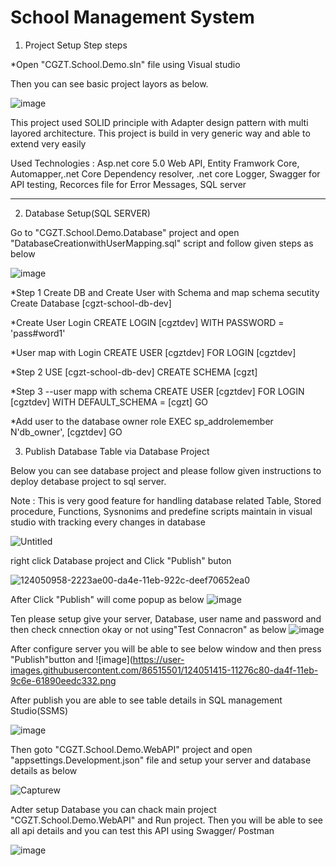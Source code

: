 # School Management System
1. Project Setup Step steps

*Open "CGZT.School.Demo.sln" file using Visual studio 

Then you can see basic project layors as below. 

![image](https://user-images.githubusercontent.com/86515501/124052551-3c12c000-da51-11eb-83cd-5073f843d1a1.png)

This project used SOLID principle with Adapter design pattern with multi layored architecture. This project is build in very generic way and able to extend very easily

Used Technologies : Asp.net core 5.0 Web API, Entity Framwork Core, Automapper,.net Core Dependency resolver, .net core Logger, Swagger for API testing, Recorces file for Error Messages, SQL server

------------------------------------------------------------------------------------------------------------------------------------------
2. Database Setup(SQL SERVER)

Go to "CGZT.School.Demo.Database" project and open "DatabaseCreationwithUserMapping.sql" script and follow given steps as below

![image](https://user-images.githubusercontent.com/86515501/124054014-cf4cf500-da53-11eb-85ac-395753509616.png)

*Step 1 Create DB and Create User with Schema and map schema secutity
Create Database [cgzt-school-db-dev]

*Create User Login
CREATE LOGIN [cgztdev] WITH PASSWORD = 'pass#word1'

*User map with Login
CREATE USER [cgztdev] FOR LOGIN [cgztdev]

*Step 2
USE [cgzt-school-db-dev]
CREATE SCHEMA [cgzt]


*Step 3
--user mapp with schema
CREATE USER [cgztdev]
	FOR LOGIN [cgztdev]
	WITH DEFAULT_SCHEMA = [cgzt]
GO

*Add user to the database owner role
EXEC sp_addrolemember N'db_owner', [cgztdev]
GO




3. Publish Database Table via Database Project

Below you can see database project and please follow given instructions to deploy detabase project to sql server. 

Note : 
This is very good feature for handling database related Table, Stored procedure, Functions, Sysnonims and predefine scripts maintain in visual studio with tracking every changes in database

![Untitled](https://user-images.githubusercontent.com/86515501/124054459-a24d1200-da54-11eb-8edb-553f2c882f82.png)

right click Database project and Click "Publish" buton

![124050958-2223ae00-da4e-11eb-922c-deef70652ea0](https://user-images.githubusercontent.com/86515501/124053758-636a8c80-da53-11eb-8a2d-34ab3d44ca1c.png)

After Click "Publish" will come popup as below
![image](https://user-images.githubusercontent.com/86515501/124051018-39629b80-da4e-11eb-8b2f-e4aad97ca303.png)

Ten please setup give your server, Database, user name and password and then check cnnection okay or not using"Test Connacron" as below
![image](https://user-images.githubusercontent.com/86515501/124051316-d7eefc80-da4e-11eb-9e15-5944c2b3ab1d.png)

After configure server you will be able to see below window and then press "Publish"button and 
![image](https://user-images.githubusercontent.com/86515501/124051415-11276c80-da4f-11eb-9c6e-61890eedc332.png

After publish you are able to see table details in SQL management Studio(SSMS)

![image](https://user-images.githubusercontent.com/86515501/124051557-48961900-da4f-11eb-99d4-3dba10a1b9a0.png)

Then goto "CGZT.School.Demo.WebAPI" project and open "appsettings.Development.json" file and setup your server and database details as below

![Capturew](https://user-images.githubusercontent.com/86515501/124051978-176a1880-da50-11eb-9a88-03bec594c272.PNG)


Adter setup Database you can chack main project "CGZT.School.Demo.WebAPI" and Run project. Then you will be able to see all api details and you can test this API using Swagger/ Postman

![image](https://user-images.githubusercontent.com/86515501/124052179-80519080-da50-11eb-82ca-8787609117a4.png)













